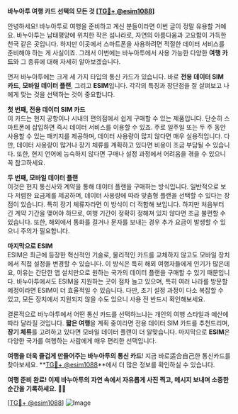 **바누아투 여행 카드 선택의 모든 것 [[TG💪+ @esim1088](https://t.me/s/esim1088)]**

안녕하세요! 바누아투로 여행을 준비하고 계신 분들이라면 이번 글이 정말 유용할 거예요. 바누아투는 남태평양에 위치한 작은 섬나라로, 자연의 아름다움과 고요함이 가득한 천국 같은 곳입니다. 하지만 이곳에서 스마트폰을 사용하려면 적절한 데이터 서비스를 준비해야 하는 게 사실이죠. 그래서 이번에는 바누아투에서 사용 가능한 다양한 **여행 카드**와 그 종류에 대해 자세히 알아보겠습니다.

먼저 바누아투에는 크게 세 가지 타입의 통신 카드가 있습니다. 바로 **전용 데이터 SIM 카드**, **모바일 데이터 플랜**, 그리고 **ESIM**입니다. 각각의 특징과 장단점을 잘 살펴보고 나에게 맞는 것을 선택하는 것이 중요합니다.

**첫 번째, 전용 데이터 SIM 카드**  
이 카드는 현지 공항이나 시내의 편의점에서 쉽게 구매할 수 있는 제품입니다. 단순히 스마트폰에 삽입하면 즉시 데이터 서비스를 이용할 수 있죠. 주로 일주일 또는 두 주 동안 사용할 수 있는 패키지를 제공하며, 데이터 사용량이 많지 않다면 매우 실용적입니다. 다만, 데이터 사용량이 많거나 장기 체류를 계획하고 있다면 비용이 조금 부담될 수 있습니다. 또한, 현지 언어에 능숙하지 않다면 구매나 설정 과정에서 어려움을 겪을 수 있으니 꼭 참고하세요.

**두 번째, 모바일 데이터 플랜**  
이것은 현지 통신사와 계약을 통해 데이터 플랜을 구매하는 방식입니다. 일반적으로 보다 저렴한 요금제를 제공하며, 데이터 사용량에 따라 맞춤형 플랜을 선택할 수 있다는 장점이 있습니다. 특히 장기 체류자라면 이 방식이 더 적합해 보입니다. 하지만 처음부터 긴 계약 기간을 맺어야 하므로, 여행 기간이 정확히 정해져 있지 않다면 조금 불편할 수 있습니다. 또한, 해외에서 통화를 걸거나 문자를 보내는 경우 추가 요금이 발생할 수 있으니 주의가 필요합니다.

**마지막으로 ESIM**  
ESIM은 최근에 등장한 혁신적인 기술로, 물리적인 카드를 교체하지 않고도 모바일 장치에서 직접 설정을 변경할 수 있습니다. 이 방식은 특히 해외 여행자들에게 인기가 많은데요, 이유는 간단한 앱 설치만으로 원하는 국가의 데이터 플랜을 구매할 수 있기 때문입니다. 바누아투에서도 ESIM을 지원하는 곳이 점차 늘고 있으며, 특히 여러 나라를 방문할 예정이라면 ESIM이 더 효율적일 수 있습니다. 다만, 초기 설정 과정이 다소 복잡할 수 있고, 모든 장치에서 지원되지 않을 수도 있으니 사용 전 반드시 확인해보세요.

결론적으로 바누아투에서 어떤 통신 카드를 선택하느냐는 개인의 여행 스타일과 예산에 따라 달라질 것입니다. **짧은 여행**을 계획 중이라면 전용 데이터 SIM 카드를 추천드리며, **장기 체류**를 고려하고 있다면 모바일 데이터 플랜이 더 알맞습니다. 마지막으로 **ESIM**은 다양한 국가를 여행하는 사람에게 매우 편리한 선택입니다.

**여행을 더욱 즐겁게 만들어주는 바누아투의 통신 카드**! 지금 바로适合自己한 통신카드를 찾아보세요. **[TG💪+ @esim1088](https://t.me/s/esim1088)**에서 더 많은 정보를 확인하실 수 있습니다. 

**여행 준비 완료! 이제 바누아투의 자연 속에서 자유롭게 사진 찍고, 메시지 보내며 소중한 순간을 기록하세요. 📸✨**

[[TG💪+ @esim1088](https://t.me/s/esim1088)] 
![Image](https://i.postimg.cc/Y0z9fWf4/image.png)